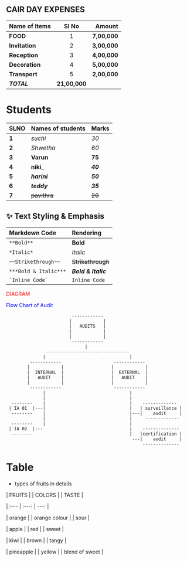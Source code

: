 

## CAIR DAY EXPENSES

| **Name of Items** | **Sl No** | **Amount** |
| :--- | :---: | ---: |
| **FOOD** | 1 | **7,00,000** |
| **Invitation** | 2| **3,00,000** |
| **Reception** | 3| **4,00,000** |
| **Decoration** | 4 | **5,00,000** |
| **Transport** | 5 | **2,00,000**
|***TOTAL*** | **21,00,000** |







# Students

| SLNO | Names of students | Marks |
| :--- |:--- | :--- |
| **1** |*suchi* | *30* |
| **2** |_Shwetha_ | _60_ |
| **3** |**Varun** | **75** |
| **4** |__niki___ | ___40___ |
| **5** |***harini*** | ***50*** |
| **6** |___teddy___ | ___35___ |
| **7** |~~pavithra~~ | ~~20~~ |





## ✨ Text Styling & Emphasis

| Markdown Code | Rendering |
| :--- | :--- |
| `**Bold**` | **Bold** |
| `*Italic*` | *Italic* |
| `~~Strikethrough~~` | ~~Strikethrough~~ |
| `***Bold & Italic***` | ***Bold & Italic*** |
| `` `Inline Code` `` | `Inline Code` |







































<font color="red">DIAGRAM</font>


<font color="blue">Flow Chart of Audit</font>

                             ------------
                            |            |
                            |   AUDITS   |
                            |            |
                            |            |
                             ------------
                                  |
                   --------------------------------
                  |                                |
             ------------                    ------------
            |            |                  |            |
            |  INTERNAL  |                  |  EXTERNAL  |
            |   AUDIT    |                  |   AUDIT    |
            |            |                  |            |
             ------------                    ------------
                  |                                |
                  |                                |
      --------    |                                |    -------------
     | IA 01  |---|                                |   | surveillance |
      --------    |                                |---|    audit     |
                  |                                |     -------------
      --------    |                                |
     | IA 02  |---                                 |    --------------
      --------                                     |   |certification |
                                                    ---|    audit     |
                                                        --------------










# Table


 - types of fruits in details



 | FRUITS | | COLORS | | TASTE |

 | :--- | :---: | ---: |

| orange | | orange colour | | sour |

| apple | | red | | sweet |

| kiwi | | brown | | tangy |

| pineapple | | yellow | | blend of sweet |


